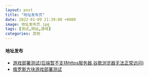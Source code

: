 ```yaml
---
layout: post
title: "地址发布页"
date: 2022-01-09 21:39:00 +0800
image: 地址发布页.jpg
tags: [测试,网站,游戏]
categories: 其他
---
```


#### 地址发布
* [游戏部署测试(后端暂不支持https服务器,谷歌浏览器无法正常访问)](https://YiguiDing.github.io/Bliep.io-Client/index.html)
* [俄罗斯方块游戏部署测试](https://YiguiDing.github.io/html-js_russiaGame/index.html)